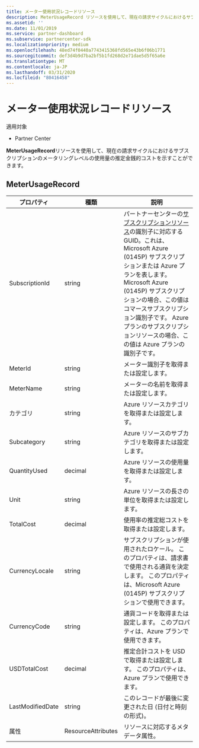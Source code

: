 ```yaml
---
title: メーター使用状況レコードリソース
description: MeterUsageRecord リソースを使用して、現在の請求サイクルにおけるサブスクリプションのメータリングレベルの使用量の推定金銭的コストを示すことができます。
ms.assetid: ''
ms.date: 11/01/2019
ms.service: partner-dashboard
ms.subservice: partnercenter-sdk
ms.localizationpriority: medium
ms.openlocfilehash: 48ed74f0440a7743415368fd565e43b6f06b1771
ms.sourcegitcommit: def3d4b9d7ba2bf5b1fd268d2e71dae5d5f65a6e
ms.translationtype: MT
ms.contentlocale: ja-JP
ms.lasthandoff: 03/31/2020
ms.locfileid: "80416458"
---
```

# <a name="meter-usage-record-resource"></a>メーター使用状況レコードリソース

適用対象

- Partner Center

**MeterUsageRecord**リソースを使用して、現在の請求サイクルにおけるサブスクリプションのメータリングレベルの使用量の推定金銭的コストを示すことができます。

## <a name="meterusagerecord"></a>MeterUsageRecord

| プロパティ         | 種類               | 説明                                                                                   |
|------------------|--------------------|-----------------------------------------------------------------------------------------------|
| SubscriptionId           | string             | パートナーセンターの[サブスクリプションリソース](subscription-resources.md#subscription)の識別子に対応する GUID。これは、Microsoft Azure (0145P) サブスクリプションまたは Azure プランを表します。 Microsoft Azure (0145P) サブスクリプションの場合、この値はコマースサブスクリプション識別子です。 Azure プランのサブスクリプションリソースの場合、この値は Azure プランの識別子です。                  |
| MeterId  | string             | メーター識別子を取得または設定します。                                                        |
| MeterName          | string             | メーターの名前を取得または設定します。                                       |
| カテゴリ               | string             | Azure リソースカテゴリを取得または設定します。                                                 |
| Subcategory             | string             |  Azure リソースのサブカテゴリを取得または設定します。                                                     |
| QuantityUsed        | decimal             | Azure リソースの使用量を取得または設定します。   |
| Unit   | string             | Azure リソースの長さの単位を取得または設定します。 |
| TotalCost   | decimal             | 使用率の推定総コストを取得または設定します。 |
| CurrencyLocale   | string             | サブスクリプションが使用されたロケール。 このプロパティは、請求書で使用される通貨を決定します。 このプロパティは、Microsoft Azure (0145P) サブスクリプションで使用できます。 |
| CurrencyCode   | string             | 通貨コードを取得または設定します。 このプロパティは、Azure プランで使用できます。                                         |
| USDTotalCost   | decimal             | 推定合計コストを USD で取得または設定します。 このプロパティは、Azure プランで使用できます。                                         |
| LastModifiedDate | string             | このレコードが最後に変更された日 (日付と時刻の形式)。                             |
| 属性       | ResourceAttributes | リソースに対応するメタデータ属性。                                        |                                           |
